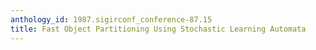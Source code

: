 ```yaml
---
anthology_id: 1987.sigirconf_conference-87.15
title: Fast Object Partitioning Using Stochastic Learning Automata
---
```

